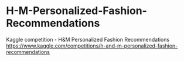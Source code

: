 # H-M-Personalized-Fashion-Recommendations
Kaggle competition - H&amp;M Personalized Fashion Recommendations
https://www.kaggle.com/competitions/h-and-m-personalized-fashion-recommendations
